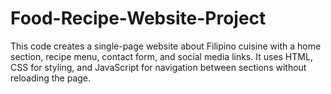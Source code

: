 # Food-Recipe-Website-Project
This code creates a single-page website about Filipino cuisine with a home section, recipe menu, contact form, and social media links. It uses HTML, CSS for styling, and JavaScript for navigation between sections without reloading the page.

